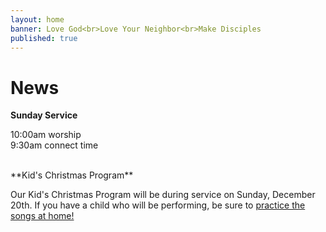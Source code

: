 ```yaml
---
layout: home
banner: Love God<br>Love Your Neighbor<br>Make Disciples
published: true
---
```


# News

**Sunday Service**

10:00am worship<br>
9:30am connect time

<br>
**Kid's Christmas Program**

Our Kid's Christmas Program will be during service on Sunday, December 20th. If you have a child who will be performing, be sure to [practice the songs at home!](/christmas)
